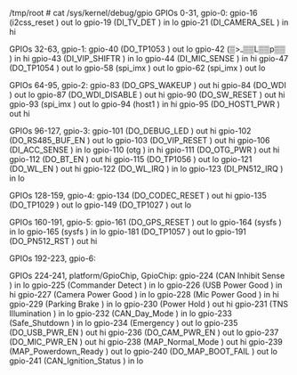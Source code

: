 
/tmp/root # cat /sys/kernel/debug/gpio
GPIOs 0-31, gpio-0:
 gpio-16  (i2css_reset         ) out lo
 gpio-19  (DI_TV_DET           ) in  lo
 gpio-21  (DI_CAMERA_SEL       ) in  hi

GPIOs 32-63, gpio-1:
 gpio-40  (DO_TP1053           ) out lo
 gpio-42  (▒>ߺ▒▒L▒▒p▒▒   ) in  hi
 gpio-43  (DI_VIP_SHIFTR       ) in  lo
 gpio-44  (DI_MIC_SENSE        ) in  hi
 gpio-47  (DO_TP1054           ) out lo
 gpio-58  (spi_imx             ) out lo
 gpio-62  (spi_imx             ) out lo

GPIOs 64-95, gpio-2:
 gpio-83  (DO_GPS_WAKEUP       ) out hi
 gpio-84  (DO_WDI              ) out lo
 gpio-87  (DO_WDI_DISABLE      ) out hi
 gpio-90  (DO_SW_RESET         ) out hi
 gpio-93  (spi_imx             ) out lo
 gpio-94  (host1               ) in  hi
 gpio-95  (DO_HOST1_PWR        ) out hi

GPIOs 96-127, gpio-3:
 gpio-101 (DO_DEBUG_LED        ) out hi
 gpio-102 (DO_RS485_BUF_EN     ) out lo
 gpio-103 (DO_VIP_RESET        ) out hi
 gpio-106 (DI_ACC_SENSE        ) in  lo
 gpio-110 (otg                 ) in  hi
 gpio-111 (DO_OTG_PWR          ) out hi
 gpio-112 (DO_BT_EN            ) out hi
 gpio-115 (DO_TP1056           ) out lo
 gpio-121 (DO_WL_EN            ) out hi
 gpio-122 (DO_WL_IRQ           ) in  lo
 gpio-123 (DI_PN512_IRQ        ) in  lo

GPIOs 128-159, gpio-4:
 gpio-134 (DO_CODEC_RESET      ) out hi
 gpio-135 (DO_TP1029           ) out lo
 gpio-149 (DO_TP1027           ) out lo

GPIOs 160-191, gpio-5:
 gpio-161 (DO_GPS_RESET        ) out lo
 gpio-164 (sysfs               ) in  lo
 gpio-165 (sysfs               ) in  lo
 gpio-181 (DO_TP1057           ) out lo
 gpio-191 (DO_PN512_RST        ) out hi

GPIOs 192-223, gpio-6:

GPIOs 224-241, platform/GpioChip, GpioChip:
 gpio-224 (CAN Inhibit Sense   ) in  lo
 gpio-225 (Commander Detect    ) in  lo
 gpio-226 (USB Power Good      ) in  hi
 gpio-227 (Camera Power Good   ) in  lo
 gpio-228 (Mic Power Good      ) in  hi
 gpio-229 (Parking Brake       ) in  lo
 gpio-230 (Power Hold          ) out hi
 gpio-231 (TNS Illumination    ) in  lo
 gpio-232 (CAN_Day_Mode        ) in  lo
 gpio-233 (Safe_Shutdown       ) in  lo
 gpio-234 (Emergency           ) out lo
 gpio-235 (DO_USB_PWR_EN       ) out hi
 gpio-236 (DO_CAM_PWR_EN       ) out lo
 gpio-237 (DO_MIC_PWR_EN       ) out hi
 gpio-238 (MAP_Normal_Mode     ) out hi
 gpio-239 (MAP_Powerdown_Ready ) out lo
 gpio-240 (DO_MAP_BOOT_FAIL    ) out lo
 gpio-241 (CAN_Ignition_Status ) in  lo





